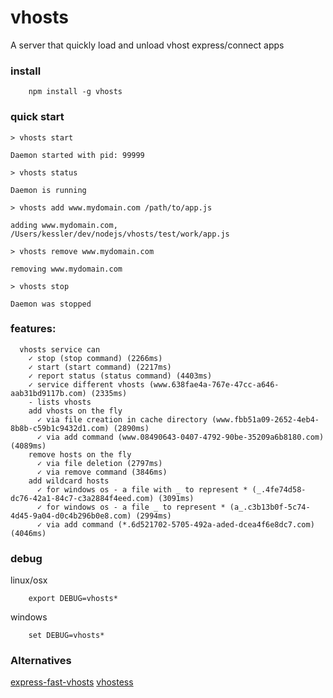 # vhosts

A server that quickly load and unload vhost express/connect apps

### install
```
	npm install -g vhosts
```

### quick start
```
> vhosts start

Daemon started with pid: 99999

> vhosts status

Daemon is running

> vhosts add www.mydomain.com /path/to/app.js

adding www.mydomain.com, /Users/kessler/dev/nodejs/vhosts/test/work/app.js

> vhosts remove www.mydomain.com

removing www.mydomain.com

> vhosts stop

Daemon was stopped
```
### features:
```
  vhosts service can
    ✓ stop (stop command) (2266ms)
    ✓ start (start command) (2217ms)
    ✓ report status (status command) (4403ms)
    ✓ service different vhosts (www.638fae4a-767e-47cc-a646-aab31bd9117b.com) (2335ms)
    - lists vhosts
    add vhosts on the fly
      ✓ via file creation in cache directory (www.fbb51a09-2652-4eb4-8b8b-c59b1c9432d1.com) (2890ms)
      ✓ via add command (www.08490643-0407-4792-90be-35209a6b8180.com) (4089ms)
    remove hosts on the fly
      ✓ via file deletion (2797ms)
      ✓ via remove command (3846ms)
    add wildcard hosts
      ✓ for windows os - a file with _ to represent * (_.4fe74d58-dc76-42a1-84c7-c3a2884f4eed.com) (3091ms)
      ✓ for windows os - a file _ to represent * (a_.c3b13b0f-5c74-4d45-9a04-d0c4b296b0e8.com) (2994ms)
      ✓ via add command (*.6d521702-5705-492a-aded-dcea4f6e8dc7.com) (4046ms)
```
### debug

linux/osx
```
	export DEBUG=vhosts*
```
windows
```
	set DEBUG=vhosts*
```

### Alternatives

[express-fast-vhosts](https://www.npmjs.org/package/express-fast-vhosts)
[vhostess](https://www.npmjs.org/package/vhostess)
